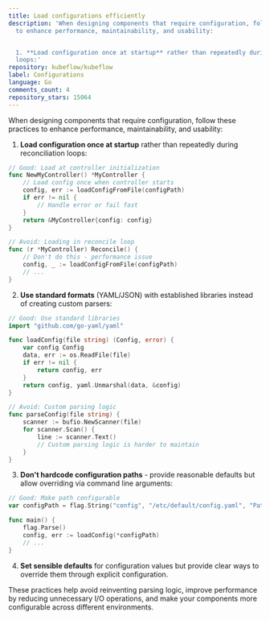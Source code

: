 ```yaml
---
title: Load configurations efficiently
description: 'When designing components that require configuration, follow these practices
  to enhance performance, maintainability, and usability:


  1. **Load configuration once at startup** rather than repeatedly during reconciliation
  loops:'
repository: kubeflow/kubeflow
label: Configurations
language: Go
comments_count: 4
repository_stars: 15064
---
```


When designing components that require configuration, follow these practices to enhance performance, maintainability, and usability:

1. **Load configuration once at startup** rather than repeatedly during reconciliation loops:
```go
// Good: Load at controller initialization
func NewMyController() *MyController {
    // Load config once when controller starts
    config, err := loadConfigFromFile(configPath)
    if err != nil {
        // Handle error or fail fast
    }
    return &MyController{config: config}
}

// Avoid: Loading in reconcile loop
func (r *MyController) Reconcile() {
    // Don't do this - performance issue
    config, _ := loadConfigFromFile(configPath) 
    // ...
}
```

2. **Use standard formats** (YAML/JSON) with established libraries instead of creating custom parsers:
```go
// Good: Use standard libraries
import "github.com/go-yaml/yaml"

func loadConfig(file string) (Config, error) {
    var config Config
    data, err := os.ReadFile(file)
    if err != nil {
        return config, err
    }
    return config, yaml.Unmarshal(data, &config)
}

// Avoid: Custom parsing logic
func parseConfig(file string) {
    scanner := bufio.NewScanner(file)
    for scanner.Scan() {
        line := scanner.Text()
        // Custom parsing logic is harder to maintain
    }
}
```

3. **Don't hardcode configuration paths** - provide reasonable defaults but allow overriding via command line arguments:
```go
// Good: Make path configurable
var configPath = flag.String("config", "/etc/default/config.yaml", "Path to configuration file")

func main() {
    flag.Parse()
    config, err := loadConfig(*configPath)
    // ...
}
```

4. **Set sensible defaults** for configuration values but provide clear ways to override them through explicit configuration.

These practices help avoid reinventing parsing logic, improve performance by reducing unnecessary I/O operations, and make your components more configurable across different environments.
